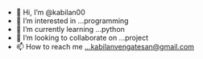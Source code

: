 - 👋 Hi, I’m @kabilan00
- 👀 I’m interested in ...programming
- 🌱 I’m currently learning ...python
- 💞️ I’m looking to collaborate on ...project
- 📫 How to reach me ...kabilanvengatesan@gmail.com


<!---
kabilan00/kabilan00 is a ✨ special ✨ repository because its `README.md` (this file) appears on your GitHub profile.
You can click the Preview link to take a look at your changes.
--->
